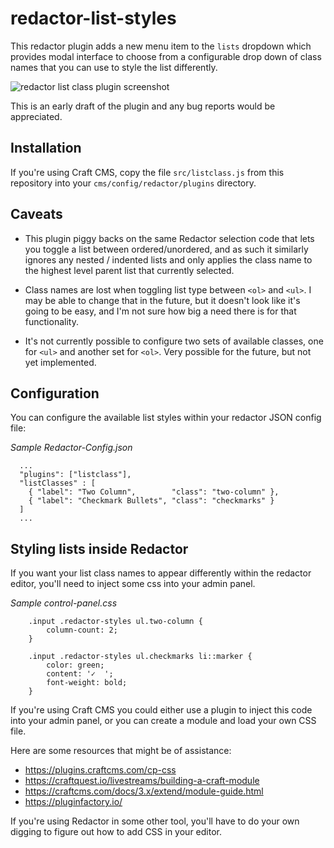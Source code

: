 # redactor-list-styles

This redactor plugin adds a new menu item to the `lists` dropdown which provides modal interface to choose from a configurable drop down of class names that you can use to style the list differently.

![redactor list class plugin screenshot](https://simplicate.nyc3.digitaloceanspaces.com/simplicate/assets/site/images/list-style-plugin.png)

This is an early draft of the plugin and any bug reports would be appreciated.

## Installation

If you're using Craft CMS, copy the file `src/listclass.js` from this repository into your `cms/config/redactor/plugins` directory.

## Caveats

* This plugin piggy backs on the same Redactor selection code that lets you toggle a list  between ordered/unordered, and as such it similarly ignores any nested / indented lists and only applies the class name to the highest level parent list that currently selected.

* Class names are lost when toggling list type between `<ol>` and `<ul>`. I may be able to change that in the future, but it doesn't look like it's going to be easy, and I'm not sure how big a need there is for that functionality.

* It's not currently possible to configure two sets of available classes, one for `<ul>` and another set for `<ol>`. Very possible for the future, but not yet implemented.


## Configuration

You can configure the available list styles within your redactor JSON config file:

*Sample Redactor-Config.json*

```
  ...
  "plugins": ["listclass"],
  "listClasses" : [
    { "label": "Two Column",        "class": "two-column" },
    { "label": "Checkmark Bullets", "class": "checkmarks" }
  ]
  ...
```

## Styling lists inside Redactor

If you want your list class names to appear differently within the redactor editor, you'll need to inject some css into your admin panel.

*Sample control-panel.css*

```
    .input .redactor-styles ul.two-column {
        column-count: 2;
    }

    .input .redactor-styles ul.checkmarks li::marker {
        color: green;
        content: '✓  ';
        font-weight: bold;
    }

```

If you're using Craft CMS you could either use a plugin to inject this code into your admin panel, or you can create a module and load your own CSS file.

Here are some resources that might be of assistance:

 - https://plugins.craftcms.com/cp-css
 - https://craftquest.io/livestreams/building-a-craft-module
 - https://craftcms.com/docs/3.x/extend/module-guide.html
 - https://pluginfactory.io/

If you're using Redactor in some other tool, you'll have to do your own digging to figure out how to add CSS in your editor.
